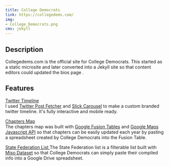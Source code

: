 ```yaml
---
title: College Democrats
link: https://collegedems.com/
img:
- College_Democrats.png
cms: jekyll
---
```


## Description 
Collegedems.com  is the official site for College Democrats. This started as a static microsite and later converted into a Jekyll site so that content editors could updated the bios page . 
## Features
[Twitter Timeline](http://)  
I used [Twitter Post Fetcher](https://github.com/jasonmayes/Twitter-Post-Fetcher)  and [Slick Carousel](http://kenwheeler.github.io/slick/) to make a custom branded twitter timeline. It's fully interactive and mobile ready.

[Chapters Map](https://collegedems.com/chapters.html)  
The chapters map was built with [Google Fusion Tables](https://support.google.com/fusiontables/answer/2571232) and [Google Maps Javascript API](https://developers.google.com/maps/documentation/javascript/) so that chapters can be easily updated each year by pasting a spreadsheet created by College Democrats into the Fusion Table. 

[State Federation List ](https://collegedems.com/chapters.html) 
The State Federation list is a filterable list built with [Miso Dataset](http://misoproject.com/dataset/) so that College Democrats can simply paste their compiled info into a Google Drive spreadsheet. 

